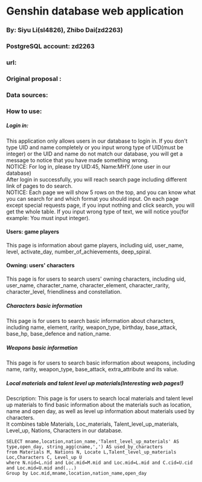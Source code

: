  Genshin database web application
 ==================================================
 ### By: Siyu Li(sl4826), Zhibo Dai(zd2263)
 ### PostgreSQL account: zd2263
 ### url: 
 
 ### Original proposal :
 
 ### Data sources:
 
 
 
 
 
 ### How to use:
 ##### Login in:
 This application only allows users in our database to login in. If you don't type UID and name completely or you input wrong type of UID(must be integer) or the UID and name do not match our database, you will get a message to notice that you have made something wrong. </br>
 NOTICE: For log in, please try UID:45, Name:MHY.(one user in our database)</br>
 After login in successfully, you will reach search page including different link of pages to do search. </br>
 NOTICE: Each page we will show 5 rows on the top, and you can know what you can search for and which format you should input. On each page except special requests page, if you input nothing and click search, you will get the whole table. If you input wrong type of text, we will notice you(for example: You must input integer).
 #### Users: game players
 This page is information about game players, including uid, user_name, level, activate_day, number_of_achievements, deep_spiral.  
 #### Owning: users' characters
 This page is for users to search users' owning characters, including uid, user_name, character_name, character_element, character_rarity, character_level, friendliness and constellation.
 ##### Characters basic information
 This page is for users to search basic information about characters, including name, element, rarity, weapon_type, birthday, base_attack, base_hp, base_defence and nation_name. 
 ##### Weapons basic information
 This page is for users to search basic information about weapons, including name, rarity, weapon_type, base_attack, extra_attribute and its value. 
 ##### Local materials and talent level up materials(Interesting web pages!)
 Description: This page is for users to search local materials and talent level up materials to find basic information about the materials such as location, name and open day, as well as level up information about materials used by characters. </br>
 It combines table Materials, Loc_materials, Talent_level_up_materials, Level_up, Nations, Characters in our database.  </br>
 
 ```
 SELECT mname,location,nation_name,'Talent_level_up_materials' AS type,open_day, string_agg(cname,',') AS used_by_characters
 from Materials M, Nations N, Locate L,Talent_level_up_materials Loc,Characters C, Level_up U 
 where N.nid=L.nid and Loc.mid=M.mid and Loc.mid=L.mid and C.cid=U.cid and Loc.mid=U.mid and(...)
 Group by Loc.mid,mname,location,nation_name,open_day 
 ```
